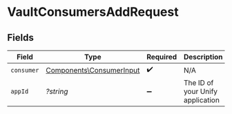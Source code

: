 # VaultConsumersAddRequest


## Fields

| Field                                                                | Type                                                                 | Required                                                             | Description                                                          | Example                                                              |
| -------------------------------------------------------------------- | -------------------------------------------------------------------- | -------------------------------------------------------------------- | -------------------------------------------------------------------- | -------------------------------------------------------------------- |
| `consumer`                                                           | [Components\ConsumerInput](../../Models/Components/ConsumerInput.md) | :heavy_check_mark:                                                   | N/A                                                                  |                                                                      |
| `appId`                                                              | *?string*                                                            | :heavy_minus_sign:                                                   | The ID of your Unify application                                     | dSBdXd2H6Mqwfg0atXHXYcysLJE9qyn1VwBtXHX                              |